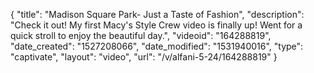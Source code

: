 {
    "title": "Madison Square Park- Just a Taste of Fashion",
    "description": "Check it out! My first Macy's Style Crew video is finally up! Went for a quick stroll to enjoy the beautiful day.",
    "videoid": "164288819",
    "date_created": "1527208066",
    "date_modified": "1531940016",
    "type": "captivate",
    "layout": "video",
    "url": "\/v\/alfani-5-24\/164288819"
}